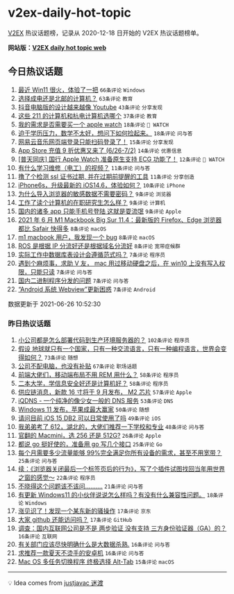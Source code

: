 # v2ex-daily-hot-topic

[V2EX](https://www.v2ex.com/) 热议话题榜，记录从 2020-12-18 日开始的 V2EX 热议话题榜单。

**网站版：[V2EX daily hot topic web](https://boojack.github.io/v2ex-daily-hot-topic-web/)**

## 今日热议话题

<!-- TODAY BEGIN -->

1. [最近 Win11 很火，体验了一把](https://www.v2ex.com/t/785901) `66条评论` `Windows`
1. [选择成电还是北邮的计算机？](https://www.v2ex.com/t/785907) `63条评论` `教育`
1. [抖音电脑版的设计越来越像 Youtube](https://www.v2ex.com/t/785875) `43条评论` `分享发现`
1. [这些 211 的计算机和杭电计算机选哪个](https://www.v2ex.com/t/785919) `37条评论` `教育`
1. [我的需求是否需要买一个 apple watch](https://www.v2ex.com/t/785929) `18条评论` ` WATCH`
1. [迫于学历压力，数学不太好，想问下如何捡起来。](https://www.v2ex.com/t/785874) `18条评论` `问与答`
1. [网易云音乐网页端登录只能扫码登录了！](https://www.v2ex.com/t/785880) `15条评论` `分享发现`
1. [App Store 充值 9 折优惠又来了 (6/26-7/2)](https://www.v2ex.com/t/785955) `14条评论` `优惠信息`
1. [[普天同庆] 国行 Apple Watch 准备原生支持 ECG 功能了！](https://www.v2ex.com/t/785931) `12条评论` ` WATCH`
1. [有什么学习维修（电工）的视频？](https://www.v2ex.com/t/785921) `11条评论` `问与答`
1. [撸了个检测 ssl 证书过期, 并在过期前提醒的工具](https://www.v2ex.com/t/785904) `11条评论` `分享创造`
1. [iPhone6s，升级最新的 iOS14.6，体验如何？](https://www.v2ex.com/t/785898) `10条评论` `iPhone`
1. [为什么导入浏览器的敏感数据不需要密码？](https://www.v2ex.com/t/785944) `9条评论` `浏览器`
1. [工作了读个计算机的在职研究生怎么样？](https://www.v2ex.com/t/785917) `9条评论` `计算机`
1. [国内的诸多 app 只能手机号登陆 这就是耍流氓](https://www.v2ex.com/t/785946) `9条评论` `Apple`
1. [2021 年 6 月 M1 Mackbook Big Sur 11.4：最新版的 Firefox、Edge 浏览器都比 Safair 快得多](https://www.v2ex.com/t/785915) `8条评论` `macOS`
1. [m1 macbook 用户，我发现一个 bug](https://www.v2ex.com/t/785888) `8条评论` `macOS`
1. [ROS 是根据 IP 分流好还是根据域名分流好](https://www.v2ex.com/t/785878) `8条评论` `宽带症候群`
1. [实际工作中数据库表设计会遵循范式吗？](https://www.v2ex.com/t/785947) `7条评论` `程序员`
1. [遇到个麻烦事，求助 V 友， mac 用过移动硬盘之后，在 win10 上没有写入权限，只能只读](https://www.v2ex.com/t/785925) `7条评论` `问与答`
1. [国内二进制程序分发的问题](https://www.v2ex.com/t/785887) `7条评论` `问与答`
1. [“Android 系统 Webview”更新困惑](https://www.v2ex.com/t/785879) `7条评论` `Android`

数据更新于 2021-06-26 10:52:30

<!-- TODAY END -->

### 昨日热议话题

<!-- YESTERDAY BEGIN -->

1. [小公司都是怎么部署代码到生产环境服务器的？](https://www.v2ex.com/t/785777) `102条评论` `程序员`
1. [假设 地球就只有一个国家，只有一种交流语言，只有一种编程语言，世界会变得如何？](https://www.v2ex.com/t/785709) `73条评论` `随想`
1. [公司不配电脑，也没有补贴](https://www.v2ex.com/t/785769) `67条评论` `职场话题`
1. [前端大佬们，移动端布局不用 REM 用什么？](https://www.v2ex.com/t/785701) `58条评论` `程序员`
1. [二本大学，学信息安全好还是计算机好？](https://www.v2ex.com/t/785811) `58条评论` `程序员`
1. [供应链消息，新款 16 寸将于 9 月发布， M2 芯片](https://www.v2ex.com/t/785749) `57条评论` `Apple`
1. [iQDNS - 一个纯净的像少女一般的 DNS 服务](https://www.v2ex.com/t/785666) `53条评论` `DNS`
1. [Windows 11 发布，苹果成最大赢家](https://www.v2ex.com/t/785758) `50条评论` `随想`
1. [请问目前 iOS 15 DB2 可以日常使用了吗](https://www.v2ex.com/t/785687) `49条评论` `iOS`
1. [我弟弟考了 612，湖北的，大佬们推荐一下学校和专业](https://www.v2ex.com/t/785696) `48条评论` `问与答`
1. [官翻的 Macmini，选 256 还是 512G?](https://www.v2ex.com/t/785806) `26条评论` `Apple`
1. [都说 go 挺好使的，准备用 go 写几个接口](https://www.v2ex.com/t/785787) `25条评论` `Go`
1. [每个月需要多少流量能够 99%完全满足你所有设备的需求，甚至不用宽带？](https://www.v2ex.com/t/785780) `25条评论` `问与答`
1. [续：《浏览器关闭最后一个标签页后的行为》，写了个插件试图找回当年用世界之窗的感觉～](https://www.v2ex.com/t/785786) `22条评论` `程序员`
1. [不晓得这个问题该不该问..........](https://www.v2ex.com/t/785837) `21条评论` `问与答`
1. [有更新 Windows11 的小伙伴说说怎么样吗？有没有什么兼容性问题。](https://www.v2ex.com/t/785724) `18条评论` `Windows`
1. [涨见识了！发现一个某东新的骚操作](https://www.v2ex.com/t/785685) `17条评论` `京东`
1. [大家 github 还能访问吗？](https://www.v2ex.com/t/785675) `17条评论` `GitHub`
1. [调查：国内互联网公司是不是 两步验证 没有支持 三方身份验证器（GA）的？](https://www.v2ex.com/t/785848) `16条评论` `互联网`
1. [有关部门应该尽快明确什么是大数据杀熟.](https://www.v2ex.com/t/785707) `16条评论` `问与答`
1. [求推荐一款夏天不烫手的安卓机](https://www.v2ex.com/t/785664) `16条评论` `问与答`
1. [Mac OS 多任务切换程序 终极选择 Alt-Tab](https://www.v2ex.com/t/785807) `15条评论` `macOS`

<!-- YESTERDAY END -->

---

💡 Idea comes from [justjavac 迷渡](https://github.com/justjavac/)

